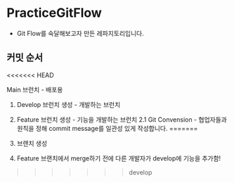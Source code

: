 # PracticeGitFlow

- Git Flow를 숙달해보고자 만든 레파지토리입니다.


## 커밋 순서
<<<<<<< HEAD

Main 브런치 - 배포용

1. Develop 브런치 생성 - 개발하는 브런치
2. Feature 브런치 생성 - 기능을 개발하는 브런치
	2.1 Git Convension
		- 협업자들과 원칙을 정해 commit message를 일관성 있게 작성합니다.
=======
1. 브랜치 생성

2. Feature 브랜치에서 merge하기 전에 다른 개발자가 develop에 기능을 추가함!
>>>>>>> develop
